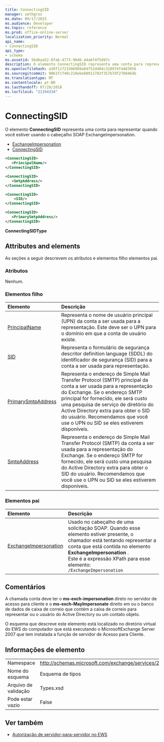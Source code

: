 ```yaml
---
title: ConnectingSID
manager: sethgros
ms.date: 09/17/2015
ms.audience: Developer
ms.topic: reference
ms.prod: office-online-server
localization_priority: Normal
api_name:
- ConnectingSID
api_type:
- schema
ms.assetid: 56d6aa52-8fa6-4773-9046-44a6f4f5d97c
description: O elemento ConnectingSID representa uma conta para representar quando você estiver usando o cabeçalho SOAP ExchangeImpersonation.
ms.openlocfilehash: a30f11721506989a84f52dd04c328974f4483956
ms.sourcegitcommit: 9061fcf40c218ebe88911783f357b7df278846db
ms.translationtype: MT
ms.contentlocale: pt-BR
ms.lasthandoff: 07/28/2018
ms.locfileid: "21354334"
---
```

# <a name="connectingsid"></a>ConnectingSID

O elemento **ConnectingSID** representa uma conta para representar quando você estiver usando o cabeçalho SOAP ExchangeImpersonation. 
  
- [ExchangeImpersonation](exchangeimpersonation.md) 
- [ConnectingSID](connectingsid.md)
  
```xml
<ConnectingSID>
   <PrincipalName/>
</ConnectingSID>
```

```xml
<ConnectingSID>
   <SmtpAddress/>
</ConnectingSID>
```

```xml
<ConnectingSID>
    <SID/> 
</ConnectingSID>
```

```xml
<ConnectingSID>
   <PrimarySmtpAddress/>
</ConnectingSID>
```

**ConnectingSIDType**

## <a name="attributes-and-elements"></a>Attributes and elements

As seções a seguir descrevem os atributos e elementos filho elementos pai.
  
### <a name="attributes"></a>Atributos

Nenhum.
  
### <a name="child-elements"></a>Elementos filho

|**Elemento**|**Descrição**|
|:-----|:-----|
|[PrincipalName](principalname.md) <br/> |Representa o nome de usuário principal (UPN) da conta a ser usada para a representação. Este deve ser o UPN para o domínio em que a conta de usuário existe.  <br/> |
|[SID](sid.md) <br/> |Representa o formulário de segurança descritor definition language (SDDL) do identificador de segurança (SID) para a conta a ser usada para representação.  <br/> |
|[PrimarySmtpAddress](primarysmtpaddress.md) <br/> |Representa o endereço de Simple Mail Transfer Protocol (SMTP) principal da conta a ser usada para a representação do Exchange. Se o endereço SMTP principal for fornecido, ele será custo uma pesquisa de serviço de diretório do Active Directory extra para obter o SID do usuário. Recomendamos que você use o UPN ou SID se eles estiverem disponíveis.  <br/> |
|[SmtpAddress](smtpaddress.md) <br/> |Representa o endereço de Simple Mail Transfer Protocol (SMTP) da conta a ser usada para a representação do Exchange. Se o endereço SMTP for fornecido, ele será custo uma pesquisa do Active Directory extra para obter o SID do usuário. Recomendamos que você use o UPN ou SID se eles estiverem disponíveis.  <br/> |
   
### <a name="parent-elements"></a>Elementos pai

|**Elemento**|**Descrição**|
|:-----|:-----|
|[ExchangeImpersonation](exchangeimpersonation.md) <br/> |Usado no cabeçalho de uma solicitação SOAP. Quando esse elemento estiver presente, o chamador está tentando representar a conta que está contida no elemento **ExchangeImpersonation** .  <br/> Este é a expressão XPath para esse elemento:  <br/>  `/ExchangeImpersonation` <br/> |
   
## <a name="remarks"></a>Comentários

A chamada conta deve ter o **ms-exch-impersonation** direto no servidor de acesso para cliente e o **ms-exch-MayImpersonate** direito em ou o banco de dados de caixa de correio que contém a caixa de correio para representar ou o usuário do Active Directory ou um contato objeto. 
  
O esquema que descreve este elemento está localizado no diretório virtual do EWS do computador que está executando o MicrosoftExchange Server 2007 que tem instalada a função de servidor de Acesso para Cliente.
  
## <a name="element-information"></a>Informações de elemento

|||
|:-----|:-----|
|Namespace  <br/> |http://schemas.microsoft.com/exchange/services/2006/types  <br/> |
|Nome do esquema  <br/> |Esquema de tipos  <br/> |
|Arquivo de validação  <br/> |Types.xsd  <br/> |
|Pode estar vazio  <br/> |False  <br/> |
   
## <a name="see-also"></a>Ver também

- [Autorização de servidor-para-servidor no EWS](http://msdn.microsoft.com/library/f1610a20-672d-448b-8c00-5b0fbcaf31cb%28Office.15%29.aspx)

